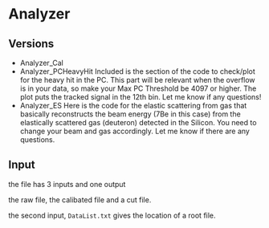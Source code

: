 # Analyzer

## Versions

* Analyzer_Cal
* Analyzer_PCHeavyHit
  Included is the section of the code to check/plot for the heavy hit in the PC. This part will be  relevant when  the overflow is in your data, so make your Max PC Threshold be 4097 or higher. The plot puts the tracked signal in the 12th bin. Let me know if any questions!
* Analyzer_ES
  Here is the code for the elastic scattering from gas that basically reconstructs the beam energy (7Be in this case) from the elastically scattered gas (deuteron) detected in the Silicon. You need to change your beam and gas accordingly. Let me know if there are any questions.
## Input

the file has 3 inputs and one output

the raw file, the calibated file and a cut file.

the second input, `DataList.txt` gives the location of a root file. 
